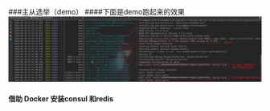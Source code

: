 ###主从选举（demo）
####下面是demo跑起来的效果
![Image text](./docs/pic/cluster.png)

#### 借助 Docker 安装consul 和redis 


